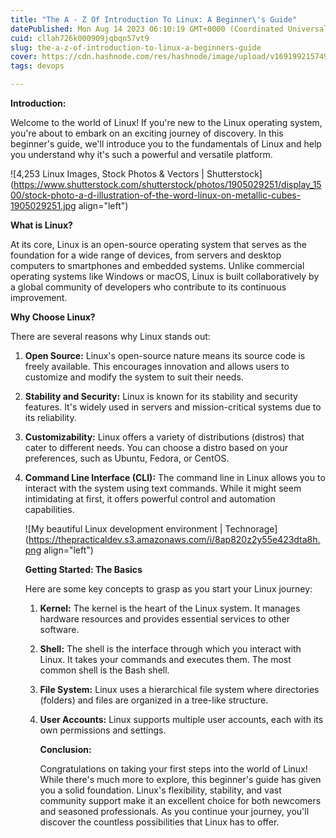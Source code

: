 ```yaml
---
title: "The A - Z Of Introduction To Linux: A Beginner\'s Guide"
datePublished: Mon Aug 14 2023 06:10:19 GMT+0000 (Coordinated Universal Time)
cuid: cllah726k000909jqbqn57vt9
slug: the-a-z-of-introduction-to-linux-a-beginners-guide
cover: https://cdn.hashnode.com/res/hashnode/image/upload/v1691992157496/6044e03a-d4f9-417a-a5a3-8b96808f4f46.jpeg
tags: devops

---
```


**Introduction:**

Welcome to the world of Linux! If you're new to the Linux operating system, you're about to embark on an exciting journey of discovery. In this beginner's guide, we'll introduce you to the fundamentals of Linux and help you understand why it's such a powerful and versatile platform.

![4,253 Linux Images, Stock Photos & Vectors | Shutterstock](https://www.shutterstock.com/shutterstock/photos/1905029251/display_1500/stock-photo-a-d-illustration-of-the-word-linux-on-metallic-cubes-1905029251.jpg align="left")

**What is Linux?**

At its core, Linux is an open-source operating system that serves as the foundation for a wide range of devices, from servers and desktop computers to smartphones and embedded systems. Unlike commercial operating systems like Windows or macOS, Linux is built collaboratively by a global community of developers who contribute to its continuous improvement.

**Why Choose Linux?**

There are several reasons why Linux stands out:

1. **Open Source:** Linux's open-source nature means its source code is freely available. This encourages innovation and allows users to customize and modify the system to suit their needs.
    
2. **Stability and Security:** Linux is known for its stability and security features. It's widely used in servers and mission-critical systems due to its reliability.
    
3. **Customizability:** Linux offers a variety of distributions (distros) that cater to different needs. You can choose a distro based on your preferences, such as Ubuntu, Fedora, or CentOS.
    
4. **Command Line Interface (CLI):** The command line in Linux allows you to interact with the system using text commands. While it might seem intimidating at first, it offers powerful control and automation capabilities.
    
    ![My beautiful Linux development environment | Technorage](https://thepracticaldev.s3.amazonaws.com/i/8ap820z2y55e423dta8h.png align="left")
    
    **Getting Started: The Basics**
    
    Here are some key concepts to grasp as you start your Linux journey:
    
    1. **Kernel:** The kernel is the heart of the Linux system. It manages hardware resources and provides essential services to other software.
        
    2. **Shell:** The shell is the interface through which you interact with Linux. It takes your commands and executes them. The most common shell is the Bash shell.
        
    3. **File System:** Linux uses a hierarchical file system where directories (folders) and files are organized in a tree-like structure.
        
    4. **User Accounts:** Linux supports multiple user accounts, each with its own permissions and settings.
        
        **Conclusion:**
        
        Congratulations on taking your first steps into the world of Linux! While there's much more to explore, this beginner's guide has given you a solid foundation. Linux's flexibility, stability, and vast community support make it an excellent choice for both newcomers and seasoned professionals. As you continue your journey, you'll discover the countless possibilities that Linux has to offer.